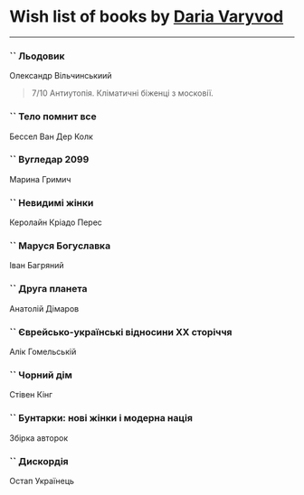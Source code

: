 # Wish list of books by [Daria Varyvod](https://www.facebook.com/profile.php?id=829893410524253)
---

### `` Льодовик
Олександр Вільчинськиий
> 7/10 Антиутопія. Кліматичні біженці з московії.

### `` Тело помнит все
Бессел Ван Дер Колк

### `` Вугледар 2099
Марина Гримич

### `` Невидимі жінки
Керолайн Кріадо Перес

### `` Маруся Богуславка
Іван Багряний

### `` Друга планета
Анатолій Дімаров

### `` Єврейсько-українські відносини ХХ сторіччя
Алік Гомельській

### `` Чорний дім
Стівен Кінг

### `` Бунтарки: нові жінки і модерна нація
Збірка авторок

### `` Дискордія
Остап Українець

